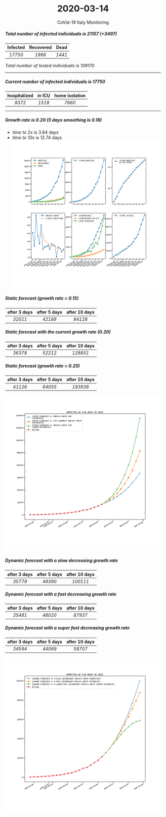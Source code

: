 <div align='center'>

# 2020-03-14
CoVid-19 Italy Monitoring
</div>

##### Total number of infected individuals is 21157 (+3497)
Infected | Recovered | Dead
:---: | :---: | :---:
*17750* | *1966* | *1441*

*Total number of tested individuals is 109170*
***
##### Current number of infected individuals is 17750
hospitalized | in ICU | home isolation
:---: | :---: | :---:
*8372* |*1518* |*7860*
***
##### Growth rate is 0.20 (5 days smoothing is 0.18)
- *time to 2x* is 3.84 days
- *time to 10x* is 12.74 days
![stats][stats]
##### Static forecast (growth rate = 0.15)
after 3 days | after 5 days | after 10 days
:---: | :---: | :---:
*32011* |*42188* |*84128* 
##### Static forecast with the current growth rate (0.20)
after 3 days | after 5 days | after 10 days
:---: | :---: | :---:
*36378* |*52212* |*128851* 
##### Static forecast (growth rate = 0.25)
after 3 days | after 5 days | after 10 days
:---: | :---: | :---:
*41126* |*64055* |*193938* 
![static_forecast][static_forecast]

##### Dynamic forecast with a slow decreasing growth rate
after 3 days | after 5 days | after 10 days
:---: | :---: | :---:
*35779* |*49390* |*100111*
##### Dynamic forecast with a fast decreasing growth rate
after 3 days | after 5 days | after 10 days
:---: | :---: | :---:
*35481* |*48020* |*87937*
##### Dynamic forecast with a super fast decreasing growth rate
after 3 days | after 5 days | after 10 days
:---: | :---: | :---:
*34594* |*44069* |*58707*

![dynamic_forecast][dynamic_forecast]

[stats]: stats.png
[static_forecast]: static_forecast.png
[dynamic_forecast]: dynamic_forecast.png
